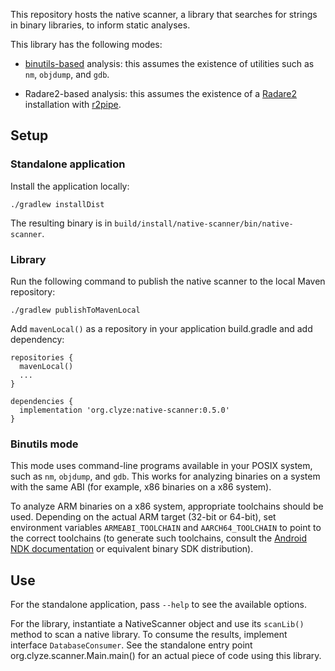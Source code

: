 This repository hosts the native scanner, a library that searches for
strings in binary libraries, to inform static analyses.

This library has the following modes:

* [binutils-based](https://www.gnu.org/software/binutils/) analysis: this assumes the existence of utilities
  such as `nm`, `objdump`, and `gdb`.

* Radare2-based analysis: this assumes the existence of a
  [Radare2](https://rada.re/) installation with
  [r2pipe](https://github.com/radareorg/radare2-r2pipe).

## Setup ##

### Standalone application ###

Install the application locally:

```
./gradlew installDist
```

The resulting binary is in `build/install/native-scanner/bin/native-scanner`.

### Library ###

Run the following command to publish the native scanner to the local
Maven repository:

```
./gradlew publishToMavenLocal
```

Add `mavenLocal()` as a repository in your application build.gradle
and add dependency:

```
repositories {
  mavenLocal()
  ...
}

dependencies {
  implementation 'org.clyze:native-scanner:0.5.0'
}
```

### Binutils mode ###

This mode uses command-line programs available in your POSIX system,
such as `nm`, `objdump`, and `gdb`. This works for analyzing binaries
on a system with the same ABI (for example, x86 binaries on a x86
system).

To analyze ARM binaries on a x86 system, appropriate toolchains should
be used. Depending on the actual ARM target (32-bit or 64-bit), set
environment variables `ARMEABI_TOOLCHAIN` and `AARCH64_TOOLCHAIN` to
point to the correct toolchains (to generate such toolchains, consult
the [Android NDK documentation](https://developer.android.com/ndk/guides/standalone_toolchain)
or equivalent binary SDK distribution).

## Use ##

For the standalone application, pass `--help` to see the available
options.

For the library, instantiate a NativeScanner object and use its
`scanLib()` method to scan a native library. To consume the results,
implement interface `DatabaseConsumer`. See the standalone entry point
org.clyze.scanner.Main.main() for an actual piece of code using this
library.
